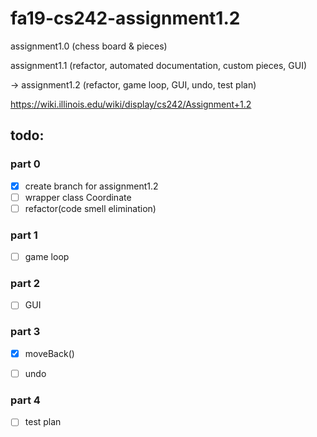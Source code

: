 # fa19-cs242-assignment1.2

assignment1.0 (chess board & pieces)

assignment1.1 (refactor, automated documentation, custom pieces, GUI)

-> assignment1.2 (refactor, game loop, GUI, undo, test plan)

https://wiki.illinois.edu/wiki/display/cs242/Assignment+1.2
	
## todo:
### part 0
- [x] create branch for assignment1.2
- [ ] wrapper class Coordinate
- [ ] refactor(code smell elimination)

### part 1
- [ ] game loop

### part 2
- [ ] GUI

### part 3
- [x] moveBack()
- [ ] undo 


### part 4
- [ ] test plan


